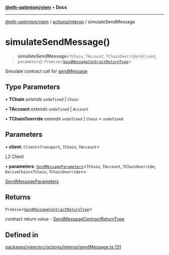 [**@eth-optimism/viem**](../../../README.md) • **Docs**

***

[@eth-optimism/viem](../../../README.md) / [actions/interop](../README.md) / simulateSendMessage

# simulateSendMessage()

> **simulateSendMessage**\<`TChain`, `TAccount`, `TChainOverride`\>(`client`, `parameters`): `Promise`\<[`SendMessageContractReturnType`](../type-aliases/SendMessageContractReturnType.md)\>

Simulate contract call for [sendMessage](sendMessage.md)

## Type Parameters

• **TChain** *extends* `undefined` \| `Chain`

• **TAccount** *extends* `undefined` \| `Account`

• **TChainOverride** *extends* `undefined` \| `Chain` = `undefined`

## Parameters

• **client**: `Client`\<`Transport`, `TChain`, `TAccount`\>

L2 Client

• **parameters**: [`SendMessageParameters`](../type-aliases/SendMessageParameters.md)\<`TChain`, `TAccount`, `TChainOverride`, `DeriveChain`\<`TChain`, `TChainOverride`\>\>

[SendMessageParameters](../type-aliases/SendMessageParameters.md)

## Returns

`Promise`\<[`SendMessageContractReturnType`](../type-aliases/SendMessageContractReturnType.md)\>

contract return value - [SendMessageContractReturnType](../type-aliases/SendMessageContractReturnType.md)

## Defined in

[packages/viem/src/actions/interop/sendMessage.ts:131](https://github.com/ethereum-optimism/ecosystem/blob/9a896f86e34c9a727d55fa4358d5403a7c25770a/packages/viem/src/actions/interop/sendMessage.ts#L131)
